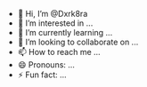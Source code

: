 - 👋 Hi, I’m @Dxrk8ra
- 👀 I’m interested in ...
- 🌱 I’m currently learning ...
- 💞️ I’m looking to collaborate on ...
- 📫 How to reach me ...
- 😄 Pronouns: ...
- ⚡ Fun fact: ...

<!---
Dxrk8ra/Dxrk8ra is a ✨ special ✨ repository because its `README.md` (this file) appears on your GitHub profile.
You can click the Preview link to take a look at your changes.
--->
